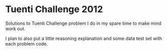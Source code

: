 Tuenti Challenge 2012
==========

Solutions to Tuenti Challenge problem I do in my spare time to make mind work out. 

I plan to also put a little reasoning explanation and some data test set with each problem code.

